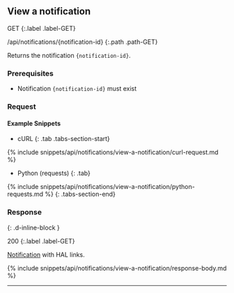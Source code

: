 ## View a notification

GET
{:.label .label-GET}

/api/notifications/{notification-id}
{:.path .path-GET}

Returns the notification `{notification-id}`.

### Prerequisites
- Notification `{notification-id}` must exist

### Request
#### Example Snippets
- cURL
{: .tab .tabs-section-start}

{% include snippets/api/notifications/view-a-notification/curl-request.md %}

- Python (requests)
{: .tab}

{% include snippets/api/notifications/view-a-notification/python-requests.md %}
{: .tabs-section-end}

### Response
{: .d-inline-block }

200
{:.label .label-GET}

[Notification](#notification) with HAL links.

{% include snippets/api/notifications/view-a-notification/response-body.md %}

---
